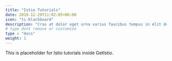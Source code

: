 ```yaml
---
title: "Istio Tutorials"
date: 2018-12-29T11:02:05+06:00
icon: "ti-blackboard"
description: "Cras at dolor eget urna varius faucibus tempus in elit dolor sit amet."
# type dont remove or customize
type : "docs"
weight: 1
---
```


This is placeholder for Istio tutorials inside GetIstio.
